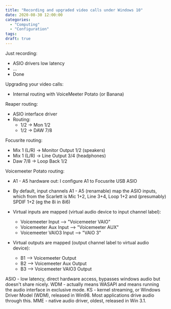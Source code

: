 ```yaml
---
title: "Recording and upgraded video calls under Windows 10"
date: 2020-08-30 12:00:00
categories:
  - "Computing"
  - "Configuration"
tags:
draft: true
---
```


Just recording:

 * ASIO drivers low latency
 * ...
 * Done

Upgrading your video calls:

 * Internal routing with VoiceMeeter Potato (or Banana)

Reaper routing:

 * ASIO interface driver
 * Routing:
     - 1/2 -> Mon 1/2
     - 1/2 -> DAW 7/8

Focusrite routing:

 * Mix 1 (L/R) -> Monitor Output 1/2 (speakers)
 * Mix 1 (L/R) -> Line Output 3/4 (headphones)
 * Daw 7/8     -> Loop Back 1/2

Voicemeeter Potato routing:

 * A1 - A5 hardware out: I configure A1 to Focusrite USB ASIO
 * By default, input channels A1 - A5 (renamable) map the ASIO inputs, which from the Scarlett is Mic 1+2, Line 3+4, Loop 1+2 and (presumably) SPDIF 1+2 (eg the 8i in 8i6)

 * Virtual inputs are mapped (virtual audio device to input channel label):
     - Voicemeeter Input       --> "Voicemeeter VAIO"
     - Voicemeeter Aux Input   --> "Voicemeeter AUX"
     - Voicemeeter VAIO3 Input --> "VAIO 3"

 * Virtual outputs are mapped (output channel label to virtual audio device):
     - B1 --> Voicemeeter Output
     - B2 --> Voicemeeter Aux Output
     - B3 --> Voicemeeter VAIO3 Output

ASIO - low latency, direct hardware access, bypasses windows audio but doesn't share nicely.
WDM - actually means WASAPI and means running the audio interface in exclusive mode.
KS - kernel streaming, or Windows Driver Model (WDM), released in Win98. Most applications drive audio through this.
MME - native audio driver, oldest, released in Win 3.1.